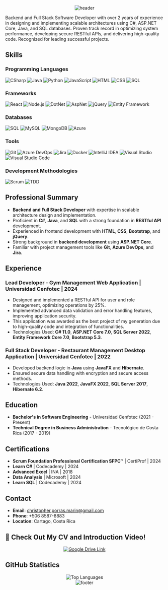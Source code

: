 <!-- HEADER -->
<div align="center" width="100">
  <img src="https://capsule-render.vercel.app/api?color=0:1408d0,50:0860d0,100:08c4d0&height=250&section=header&text=Christopher%20Porras%20-%20Backend%20/%20Full%20Stack%20Developer&fontSize=30&type=waving&fontColor=fefefe&&animation=fadeIn"alt="header"/>
</div>

Backend and Full Stack Software Developer with over 2 years of experience in designing and implementing scalable architectures using C#, ASP.NET Core, Java, and SQL databases. Proven track record in optimizing system performance, developing secure RESTful APIs, and delivering high-quality code. Recognized for leading successful projects.

## Skills

### Programming Languages
![CSharp](https://img.shields.io/badge/C%23-239120?style=for-the-badge&logo=c-sharp&logoColor=white)
![Java](https://img.shields.io/badge/Java-ED8B00?style=for-the-badge&logo=java&logoColor=white)
![Python](https://img.shields.io/badge/Python-3776AB?style=for-the-badge&logo=python&logoColor=white)
![JavaScript](https://img.shields.io/badge/JavaScript-F7DF1E?style=for-the-badge&logo=javascript&logoColor=black)
![HTML](https://img.shields.io/badge/HTML5-E34F26?style=for-the-badge&logo=html5&logoColor=white)
![CSS](https://img.shields.io/badge/CSS3-1572B6?style=for-the-badge&logo=css3&logoColor=white)
![SQL](https://img.shields.io/badge/SQL-4479A1?style=for-the-badge&logo=sql&logoColor=white)

### Frameworks
![React](https://img.shields.io/badge/React-20232A?style=for-the-badge&logo=react&logoColor=61DAFB)
![Node.js](https://img.shields.io/badge/Node.js-43853D?style=for-the-badge&logo=node.js&logoColor=white)
![DotNet](https://img.shields.io/badge/.NET-512BD4?style=for-the-badge&logo=dotnet&logoColor=white)
![AspNet](https://img.shields.io/badge/ASP.NET-512BD4?style=for-the-badge&logo=dotnet&logoColor=white)
![jQuery](https://img.shields.io/badge/jQuery-0769AD?style=for-the-badge&logo=jquery&logoColor=white)
![Entity Framework](https://img.shields.io/badge/Entity%20Framework-512BD4?style=for-the-badge&logo=entity-framework&logoColor=white)

### Databases
![SQL](https://img.shields.io/badge/SQL-4479A1?style=for-the-badge&logo=sql&logoColor=white)
![MySQL](https://img.shields.io/badge/MySQL-4479A1?style=for-the-badge&logo=mysql&logoColor=white)
![MongoDB](https://img.shields.io/badge/MongoDB-47A248?style=for-the-badge&logo=mongodb&logoColor=white)
![Azure](https://img.shields.io/badge/Azure%20Database-0078D4?style=for-the-badge&logo=microsoft-azure&logoColor=white)

### Tools
![Git](https://img.shields.io/badge/Git-F05032?style=for-the-badge&logo=git&logoColor=white)
![Azure DevOps](https://img.shields.io/badge/Azure%20DevOps-0078D4?style=for-the-badge&logo=azure-devops&logoColor=white)
![Jira](https://img.shields.io/badge/Jira-0052CC?style=for-the-badge&logo=jira&logoColor=white)
![Docker](https://img.shields.io/badge/Docker-2496ED?style=for-the-badge&logo=docker&logoColor=white)
![IntelliJ IDEA](https://img.shields.io/badge/IntelliJ%20IDEA-000000?style=for-the-badge&logo=intellij-idea&logoColor=white)
![Visual Studio](https://img.shields.io/badge/Visual%20Studio-5C2D91?style=for-the-badge&logo=visual-studio&logoColor=white)
![Visual Studio Code](https://img.shields.io/badge/VS%20Code-007ACC?style=for-the-badge&logo=visual-studio-code&logoColor=white)

### Development Methodologies
![Scrum](https://img.shields.io/badge/Scrum-48A9A6?style=for-the-badge&logo=scrum&logoColor=white)
![TDD](https://img.shields.io/badge/TDD-FCA121?style=for-the-badge&logo=tdd&logoColor=white)

## Professional Summary
- **Backend and Full Stack Developer** with expertise in scalable architecture design and implementation.
- Proficient in **C#**, **Java**, and **SQL** with a strong foundation in **RESTful API** development.
- Experienced in frontend development with **HTML**, **CSS**, **Bootstrap**, and **jQuery**.
- Strong background in **backend development** using **ASP.NET Core**.
- Familiar with project management tools like **Git**, **Azure DevOps**, and **Jira**.

## Experience
### Lead Developer - Gym Management Web Application | Universidad Cenfotec | 2024
- Designed and implemented a RESTful API for user and role management, optimizing operations by 25%.
- Implemented advanced data validation and error handling features, improving application security.
- This application was awarded as the best project of my generation due to high-quality code and integration of functionalities.
- Technologies Used: **C# 11.0**, **ASP.NET Core 7.0**, **SQL Server 2022**, **Entity Framework Core 7.0**, **Bootstrap 5.3**.

### Full Stack Developer - Restaurant Management Desktop Application | Universidad Cenfotec | 2022
- Developed backend logic in **Java** using **JavaFX** and **Hibernate**.
- Ensured secure data handling with encryption and secure access methods.
- Technologies Used: **Java 2022**, **JavaFX 2022**, **SQL Server 2017**, **Hibernate 6.2**.

## Education
- **Bachelor's in Software Engineering** - Universidad Cenfotec (2021 - Present)
- **Technical Degree in Business Administration** - Tecnológico de Costa Rica (2017 - 2019)

## Certifications
- **Scrum Foundation Professional Certification SFPC™** | CertiProf | 2024
- **Learn C#** | Codecademy | 2024
- **Advanced Excel** | INA | 2018
- **Data Analysis** | Microsoft | 2024
- **Learn SQL** | Codecademy | 2024

## Contact
- **Email**: [christopher.porras.marin@gmail.com](mailto:christopher.porras.marin@gmail.com)
- **Phone**: +506 8587-8883
- **Location**: Cartago, Costa Rica

## 🚀 Check Out My CV and Introduction Video!



<div align="center">
  <a href="https://drive.google.com/drive/folders/1V3COsG_Fl8KW8QsrWsYH0TEpLyKdw30s?usp=sharing" target="_blank">
    <img src="https://img.shields.io/badge/View%20My%20CV%20and%20Video-4285F4?style=for-the-badge&logo=google-drive&logoColor=white" alt="Google Drive Link"/>
  </a>
</div>

## GitHub Statistics
<div align="center">
  <img src="https://github-readme-stats.vercel.app/api/top-langs/?username=ChristopherPorras&layout=compact&theme=dark" alt="Top Languages" />
  
</div>

<!-- FOOTER -->
<div align="center" width="100">
  <img src="https://capsule-render.vercel.app/api?color=0:1408d0,50:0860d0,100:08c4d0&height=100&section=footer&fontSize=30&type=waving&fontColor=fefefe"
  alt="footer" />
</div>
